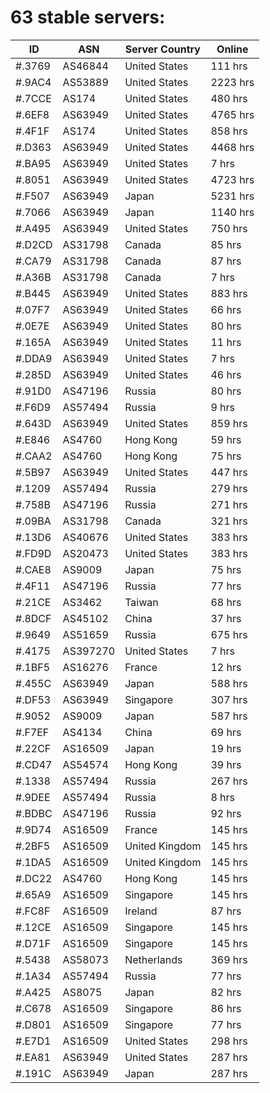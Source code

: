 # 63 stable servers:

| ID | ASN | Server Country | Online |
| ------ | ------ | ------ | ------ |
| #.3769 | AS46844 | United States | 111 hrs |
| #.9AC4 | AS53889 | United States | 2223 hrs |
| #.7CCE | AS174 | United States | 480 hrs |
| #.6EF8 | AS63949 | United States | 4765 hrs |
| #.4F1F | AS174 | United States | 858 hrs |
| #.D363 | AS63949 | United States | 4468 hrs |
| #.BA95 | AS63949 | United States | 7 hrs |
| #.8051 | AS63949 | United States | 4723 hrs |
| #.F507 | AS63949 | Japan | 5231 hrs |
| #.7066 | AS63949 | Japan | 1140 hrs |
| #.A495 | AS63949 | United States | 750 hrs |
| #.D2CD | AS31798 | Canada | 85 hrs |
| #.CA79 | AS31798 | Canada | 87 hrs |
| #.A36B | AS31798 | Canada | 7 hrs |
| #.B445 | AS63949 | United States | 883 hrs |
| #.07F7 | AS63949 | United States | 66 hrs |
| #.0E7E | AS63949 | United States | 80 hrs |
| #.165A | AS63949 | United States | 11 hrs |
| #.DDA9 | AS63949 | United States | 7 hrs |
| #.285D | AS63949 | United States | 46 hrs |
| #.91D0 | AS47196 | Russia | 80 hrs |
| #.F6D9 | AS57494 | Russia | 9 hrs |
| #.643D | AS63949 | United States | 859 hrs |
| #.E846 | AS4760 | Hong Kong | 59 hrs |
| #.CAA2 | AS4760 | Hong Kong | 75 hrs |
| #.5B97 | AS63949 | United States | 447 hrs |
| #.1209 | AS57494 | Russia | 279 hrs |
| #.758B | AS47196 | Russia | 271 hrs |
| #.09BA | AS31798 | Canada | 321 hrs |
| #.13D6 | AS40676 | United States | 383 hrs |
| #.FD9D | AS20473 | United States | 383 hrs |
| #.CAE8 | AS9009 | Japan | 75 hrs |
| #.4F11 | AS47196 | Russia | 77 hrs |
| #.21CE | AS3462 | Taiwan | 68 hrs |
| #.8DCF | AS45102 | China | 37 hrs |
| #.9649 | AS51659 | Russia | 675 hrs |
| #.4175 | AS397270 | United States | 7 hrs |
| #.1BF5 | AS16276 | France | 12 hrs |
| #.455C | AS63949 | Japan | 588 hrs |
| #.DF53 | AS63949 | Singapore | 307 hrs |
| #.9052 | AS9009 | Japan | 587 hrs |
| #.F7EF | AS4134 | China | 69 hrs |
| #.22CF | AS16509 | Japan | 19 hrs |
| #.CD47 | AS54574 | Hong Kong | 39 hrs |
| #.1338 | AS57494 | Russia | 267 hrs |
| #.9DEE | AS57494 | Russia | 8 hrs |
| #.BDBC | AS47196 | Russia | 92 hrs |
| #.9D74 | AS16509 | France | 145 hrs |
| #.2BF5 | AS16509 | United Kingdom | 145 hrs |
| #.1DA5 | AS16509 | United Kingdom | 145 hrs |
| #.DC22 | AS4760 | Hong Kong | 145 hrs |
| #.65A9 | AS16509 | Singapore | 145 hrs |
| #.FC8F | AS16509 | Ireland | 87 hrs |
| #.12CE | AS16509 | Singapore | 145 hrs |
| #.D71F | AS16509 | Singapore | 145 hrs |
| #.5438 | AS58073 | Netherlands | 369 hrs |
| #.1A34 | AS57494 | Russia | 77 hrs |
| #.A425 | AS8075 | Japan | 82 hrs |
| #.C678 | AS16509 | Singapore | 86 hrs |
| #.D801 | AS16509 | Singapore | 77 hrs |
| #.E7D1 | AS16509 | United States | 298 hrs |
| #.EA81 | AS63949 | United States | 287 hrs |
| #.191C | AS63949 | Japan | 287 hrs |

